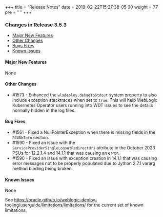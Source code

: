 +++
title = "Release Notes"
date = 2019-02-22T15:27:38-05:00
weight = 77
pre = "<b> </b>"
+++


### Changes in Release 3.5.3
- [Major New Features](#major-new-features)
- [Other Changes](#other-changes)
- [Bugs Fixes](#bug-fixes)
- [Known Issues](#known-issues)


#### Major New Features
None

#### Other Changes
- #1573 - Enhanced the `wlsdeploy.debugToStdout` system property to also include exception stacktraces when set to `true`.
          This will help WebLogic Kubernetes Operator users running into WDT issues to see the details normally hidden in
          the log files.

#### Bug Fixes
- #1561 - Fixed a NullPointerException when there is missing fields in the `RCUDbInfo` section.
- #1590 - Fixed an issue with the `ServiceProviderSingleLogoutRedirectUri` attribute in the October 2023 PSUs for
          12.2.1.4 and 14.1.1 that was causing an error.
- #1590 - Fixed an issue with exception creation in 14.1.1 that was causing error messages not to be properly populated
          due to Jython 2.7.1 vararg method binding being broken.

#### Known Issues
None

See https://oracle.github.io/weblogic-deploy-tooling/userguide/limitations/limitations/ for the current set of known limitations.
